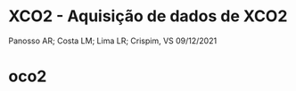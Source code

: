 XCO2 - Aquisição de dados de XCO2
================
Panosso AR; Costa LM; Lima LR; Crispim, VS
09/12/2021

<!-- README.md is generated from README.Rmd. Please edit that file -->

# oco2

<!-- badges: start -->
<!-- badges: end -->
